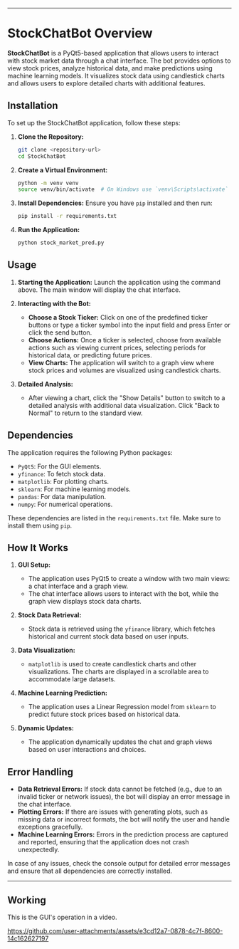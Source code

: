 

---

# StockChatBot Overview

**StockChatBot** is a PyQt5-based application that allows users to interact with stock market data through a chat interface. The bot provides options to view stock prices, analyze historical data, and make predictions using machine learning models. It visualizes stock data using candlestick charts and allows users to explore detailed charts with additional features.

## Installation

To set up the StockChatBot application, follow these steps:

1. **Clone the Repository:**
   ```bash
   git clone <repository-url>
   cd StockChatBot
   ```

2. **Create a Virtual Environment:**
   ```bash
   python -m venv venv
   source venv/bin/activate  # On Windows use `venv\Scripts\activate`
   ```

3. **Install Dependencies:**
   Ensure you have `pip` installed and then run:
   ```bash
   pip install -r requirements.txt
   ```

4. **Run the Application:**
   ```bash
   python stock_market_pred.py
   ```

## Usage

1. **Starting the Application:**
   Launch the application using the command above. The main window will display the chat interface.

2. **Interacting with the Bot:**
   - **Choose a Stock Ticker:** Click on one of the predefined ticker buttons or type a ticker symbol into the input field and press Enter or click the send button.
   - **Choose Actions:** Once a ticker is selected, choose from available actions such as viewing current prices, selecting periods for historical data, or predicting future prices.
   - **View Charts:** The application will switch to a graph view where stock prices and volumes are visualized using candlestick charts.

3. **Detailed Analysis:**
   - After viewing a chart, click the "Show Details" button to switch to a detailed analysis with additional data visualization. Click "Back to Normal" to return to the standard view.

## Dependencies

The application requires the following Python packages:

- `PyQt5`: For the GUI elements.
- `yfinance`: To fetch stock data.
- `matplotlib`: For plotting charts.
- `sklearn`: For machine learning models.
- `pandas`: For data manipulation.
- `numpy`: For numerical operations.

These dependencies are listed in the `requirements.txt` file. Make sure to install them using `pip`.

## How It Works

1. **GUI Setup:**
   - The application uses PyQt5 to create a window with two main views: a chat interface and a graph view.
   - The chat interface allows users to interact with the bot, while the graph view displays stock data charts.

2. **Stock Data Retrieval:**
   - Stock data is retrieved using the `yfinance` library, which fetches historical and current stock data based on user inputs.

3. **Data Visualization:**
   - `matplotlib` is used to create candlestick charts and other visualizations. The charts are displayed in a scrollable area to accommodate large datasets.

4. **Machine Learning Prediction:**
   - The application uses a Linear Regression model from `sklearn` to predict future stock prices based on historical data.

5. **Dynamic Updates:**
   - The application dynamically updates the chat and graph views based on user interactions and choices.

## Error Handling

- **Data Retrieval Errors:** If stock data cannot be fetched (e.g., due to an invalid ticker or network issues), the bot will display an error message in the chat interface.
- **Plotting Errors:** If there are issues with generating plots, such as missing data or incorrect formats, the bot will notify the user and handle exceptions gracefully.
- **Machine Learning Errors:** Errors in the prediction process are captured and reported, ensuring that the application does not crash unexpectedly.

In case of any issues, check the console output for detailed error messages and ensure that all dependencies are correctly installed.

---

## Working
This is the GUI's operation in a video.

https://github.com/user-attachments/assets/e3cd12a7-0878-4c7f-8600-14c162627197






